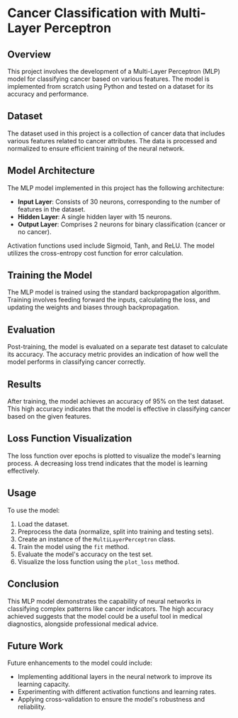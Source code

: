 # Cancer Classification with Multi-Layer Perceptron

## Overview
This project involves the development of a Multi-Layer Perceptron (MLP) model for classifying cancer based on various features. The model is implemented from scratch using Python and tested on a dataset for its accuracy and performance.

## Dataset
The dataset used in this project is a collection of cancer data that includes various features related to cancer attributes. The data is processed and normalized to ensure efficient training of the neural network.

## Model Architecture
The MLP model implemented in this project has the following architecture:

- **Input Layer**: Consists of 30 neurons, corresponding to the number of features in the dataset.
- **Hidden Layer**: A single hidden layer with 15 neurons.
- **Output Layer**: Comprises 2 neurons for binary classification (cancer or no cancer).

Activation functions used include Sigmoid, Tanh, and ReLU. The model utilizes the cross-entropy cost function for error calculation.

## Training the Model
The MLP model is trained using the standard backpropagation algorithm. Training involves feeding forward the inputs, calculating the loss, and updating the weights and biases through backpropagation.

## Evaluation
Post-training, the model is evaluated on a separate test dataset to calculate its accuracy. The accuracy metric provides an indication of how well the model performs in classifying cancer correctly.

## Results
After training, the model achieves an accuracy of 95% on the test dataset. This high accuracy indicates that the model is effective in classifying cancer based on the given features.

## Loss Function Visualization
The loss function over epochs is plotted to visualize the model's learning process. A decreasing loss trend indicates that the model is learning effectively.

## Usage
To use the model:

1. Load the dataset.
2. Preprocess the data (normalize, split into training and testing sets).
3. Create an instance of the `MultiLayerPerceptron` class.
4. Train the model using the `fit` method.
5. Evaluate the model's accuracy on the test set.
6. Visualize the loss function using the `plot_loss` method.

## Conclusion
This MLP model demonstrates the capability of neural networks in classifying complex patterns like cancer indicators. The high accuracy achieved suggests that the model could be a useful tool in medical diagnostics, alongside professional medical advice.

## Future Work
Future enhancements to the model could include:

- Implementing additional layers in the neural network to improve its learning capacity.
- Experimenting with different activation functions and learning rates.
- Applying cross-validation to ensure the model's robustness and reliability.
